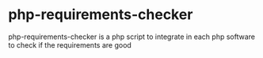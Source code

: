 # php-requirements-checker
php-requirements-checker is a php script to integrate in each php software to check if the requirements are good
